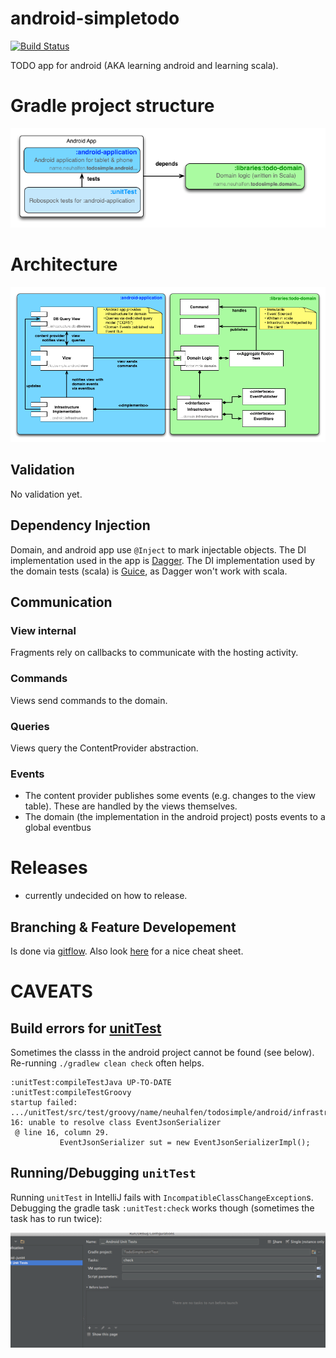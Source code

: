 android-simpletodo
==================

[![Build Status](https://travis-ci.org/neuhalje/android-simpletodo.svg?branch=master)](https://travis-ci.org/neuhalje/android-simpletodo)

TODO app for android (AKA learning android and learning scala).

Gradle project structure
===========================

![Structural](website/gradle-projects.png "Structure of the buildfiles")


Architecture
==============

![Structural](website/structural.png "Structure of the application")


Validation
-----------

No validation yet.

Dependency Injection
--------------------

Domain, and android app use `@Inject` to mark injectable objects. The DI implementation used in the app is [Dagger](http://square.github.io/dagger/). The DI implementation used by the domain tests (scala) is [Guice](https://code.google.com/p/google-guice/), as Dagger won't work with scala.

Communication
----------------

### View internal
Fragments rely on callbacks to communicate with the hosting activity.

### Commands
Views send commands to the domain.

### Queries
Views query the ContentProvider abstraction.

### Events
* The content provider publishes some events (e.g. changes to the view table). These are handled by the views themselves.
* The domain (the implementation in the android project) posts events to a global eventbus

Releases
===========
- currently undecided on how to release.

Branching & Feature Developement
---------------------

Is done via [gitflow](http://nvie.com/posts/a-successful-git-branching-model/). Also look [here](http://danielkummer.github.io/git-flow-cheatsheet/) for a nice cheat sheet.
                           
                           
CAVEATS
=========

Build errors for [unitTest](./unitTest)
----------------------------------------

Sometimes the classs in the android project cannot be found (see below). Re-running `./gradlew clean check` often helps.

```text
:unitTest:compileTestJava UP-TO-DATE
:unitTest:compileTestGroovy
startup failed:
.../unitTest/src/test/groovy/name/neuhalfen/todosimple/android/infrastructure/json/EventJsonSerializerImplTest.groovy: 16: unable to resolve class EventJsonSerializer
 @ line 16, column 29.
           EventJsonSerializer sut = new EventJsonSerializerImpl();
```

Running/Debugging `unitTest`
---------------------

Running `unitTest` in IntelliJ fails with `IncompatibleClassChangeException`s. Debugging the gradle task `:unitTest:check` works though (sometimes the task has to run twice):

![IntelliJ configuration](website/IntelliJ_Run-unitTests.png)
